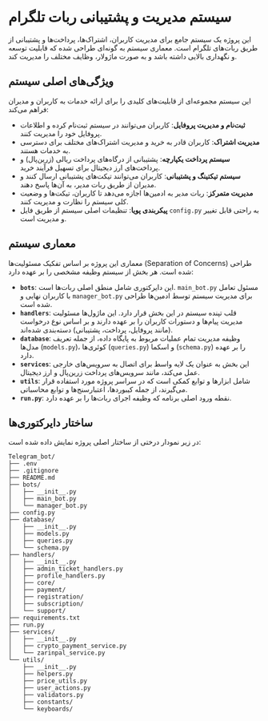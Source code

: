 # سیستم مدیریت و پشتیبانی ربات تلگرام

این پروژه یک سیستم جامع برای مدیریت کاربران، اشتراک‌ها، پرداخت‌ها و پشتیبانی از طریق ربات‌های تلگرام است. معماری سیستم به گونه‌ای طراحی شده که قابلیت توسعه و نگهداری بالایی داشته باشد و به صورت ماژولار، وظایف مختلف را مدیریت کند.

##  ویژگی‌های اصلی سیستم

این سیستم مجموعه‌ای از قابلیت‌های کلیدی را برای ارائه خدمات به کاربران و مدیران فراهم می‌کند:

- **ثبت‌نام و مدیریت پروفایل**: کاربران می‌توانند در سیستم ثبت‌نام کرده و اطلاعات پروفایل خود را مدیریت کنند.
- **مدیریت اشتراک**: کاربران قادر به خرید و مدیریت اشتراک‌های مختلف برای دسترسی به خدمات هستند.
- **سیستم پرداخت یکپارچه**: پشتیبانی از درگاه‌های پرداخت ریالی (زرین‌پال) و پرداخت‌های ارز دیجیتال برای تسهیل فرآیند خرید.
- **سیستم تیکتینگ و پشتیبانی**: کاربران می‌توانند تیکت‌های پشتیبانی ارسال کنند و مدیران از طریق ربات مدیر، به آن‌ها پاسخ دهند.
- **مدیریت متمرکز**: ربات مدیر به ادمین‌ها اجازه می‌دهد تا کاربران، تیکت‌ها و وضعیت کلی سیستم را نظارت و مدیریت کنند.
- **پیکربندی پویا**: تنظیمات اصلی سیستم از طریق فایل `config.py` به راحتی قابل تغییر و مدیریت است.

## معماری سیستم

معماری این پروژه بر اساس تفکیک مسئولیت‌ها (Separation of Concerns) طراحی شده است. هر بخش از سیستم وظیفه مشخصی را بر عهده دارد:

- **`bots`**: این دایرکتوری شامل منطق اصلی ربات‌ها است. `main_bot.py` مسئول تعامل با کاربران نهایی و `manager_bot.py` برای مدیریت سیستم توسط ادمین‌ها طراحی شده است.
- **`handlers`**: قلب تپنده سیستم در این بخش قرار دارد. این ماژول‌ها مسئولیت مدیریت پیام‌ها و دستورات کاربران را بر عهده دارند و بر اساس نوع درخواست (مانند پروفایل، پرداخت، پشتیبانی) دسته‌بندی شده‌اند.
- **`database`**: وظیفه مدیریت تمام عملیات مربوط به پایگاه داده، از جمله تعریف مدل‌ها (`models.py`)، کوئری‌ها (`queries.py`) و اسکما (`schema.py`) را بر عهده دارد.
- **`services`**: این بخش به عنوان یک لایه واسط برای اتصال به سرویس‌های خارجی عمل می‌کند، مانند سرویس‌های پرداخت زرین‌پال و ارز دیجیتال.
- **`utils`**: شامل ابزارها و توابع کمکی است که در سراسر پروژه مورد استفاده قرار می‌گیرند، از جمله کیبوردها، اعتبارسنج‌ها و توابع محاسباتی.
- **`run.py`**: نقطه ورود اصلی برنامه که وظیفه اجرای ربات‌ها را بر عهده دارد.

## ساختار دایرکتوری‌ها

در زیر نمودار درختی از ساختار اصلی پروژه نمایش داده شده است:

```
Telegram_bot/
├── .env
├── .gitignore
├── README.md
├── bots/
│   ├── __init__.py
│   ├── main_bot.py
│   └── manager_bot.py
├── config.py
├── database/
│   ├── __init__.py
│   ├── models.py
│   ├── queries.py
│   └── schema.py
├── handlers/
│   ├── __init__.py
│   ├── admin_ticket_handlers.py
│   ├── profile_handlers.py
│   ├── core/
│   ├── payment/
│   ├── registration/
│   ├── subscription/
│   └── support/
├── requirements.txt
├── run.py
├── services/
│   ├── __init__.py
│   ├── crypto_payment_service.py
│   └── zarinpal_service.py
└── utils/
    ├── __init__.py
    ├── helpers.py
    ├── price_utils.py
    ├── user_actions.py
    ├── validators.py
    ├── constants/
    └── keyboards/
```
